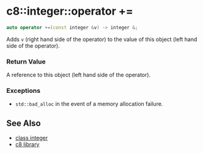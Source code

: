 # c8::integer::operator += #

```cpp
auto operator +=(const integer &v) -> integer &;
```

Adds `v` (right hand side of the operator) to the value of this object (left hand side of the operator).

### Return Value ###

A reference to this object (left hand side of the operator).

### Exceptions ###

* `std::bad_alloc` in the event of a memory allocation failure.

## See Also ##

* [class integer](c8_integer)
* [c8 library](c8)

